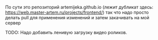 По сути это репозиторий artemijeka.github.io 
  (лежит дубликат здесь: https://web.master-artem.ru/projects/frontend/)
  так что надо просто делать pull 
     для применения изменений 
  и затем закачивать на мой сервер

TODO: 
 Надо добавить ленивую загрузку видео роликов.